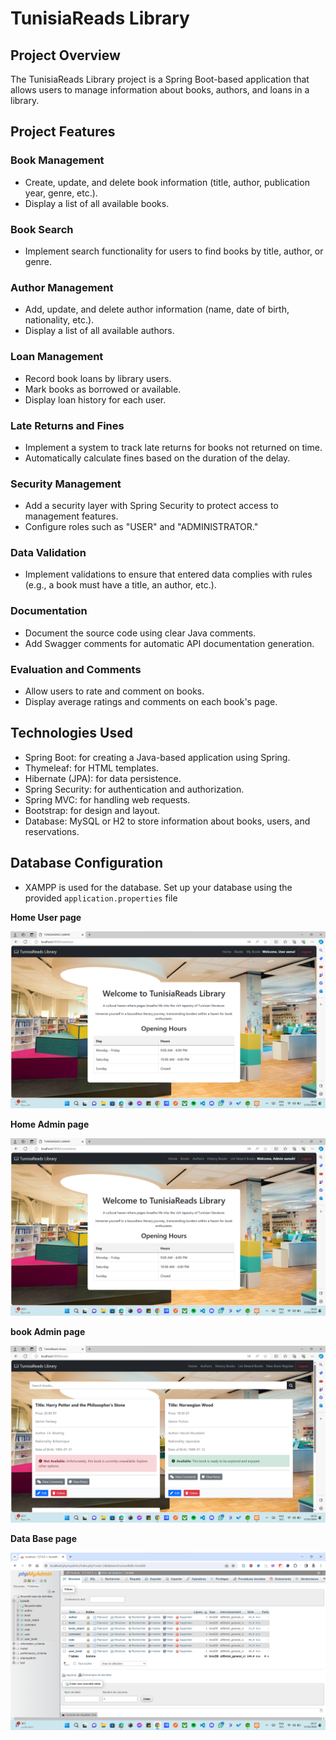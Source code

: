 # TunisiaReads Library

## Project Overview

The TunisiaReads Library project is a Spring Boot-based application that allows users to manage information about books, authors, and loans in a library.

## Project Features

### Book Management

- Create, update, and delete book information (title, author, publication year, genre, etc.).
- Display a list of all available books.

### Book Search

- Implement search functionality for users to find books by title, author, or genre.

### Author Management

- Add, update, and delete author information (name, date of birth, nationality, etc.).
- Display a list of all available authors.

### Loan Management

- Record book loans by library users.
- Mark books as borrowed or available.
- Display loan history for each user.

### Late Returns and Fines

- Implement a system to track late returns for books not returned on time.
- Automatically calculate fines based on the duration of the delay.

### Security Management

- Add a security layer with Spring Security to protect access to management features.
- Configure roles such as "USER" and "ADMINISTRATOR."

### Data Validation

- Implement validations to ensure that entered data complies with rules (e.g., a book must have a title, an author, etc.).

### Documentation

- Document the source code using clear Java comments.
- Add Swagger comments for automatic API documentation generation.

### Evaluation and Comments

- Allow users to rate and comment on books.
- Display average ratings and comments on each book's page.

## Technologies Used

- Spring Boot: for creating a Java-based application using Spring.
- Thymeleaf: for HTML templates.
- Hibernate (JPA): for data persistence.
- Spring Security: for authentication and authorization.
- Spring MVC: for handling web requests.
- Bootstrap: for design and layout.
- Database: MySQL or H2 to store information about books, users, and reservations.

## Database Configuration

- XAMPP is used for the database. Set up your database using the provided `application.properties` file

**Home User page**

![MakeSense image selection page](https://github.com/SamahSebai/TunisiaReads-Library/blob/main/capture%20d'ecran/home%20user.png)

**Home Admin page**

![MakeSense image selection page](https://github.com/SamahSebai/TunisiaReads-Library/blob/main/capture%20d'ecran/page%20home%20admin.png)

**book Admin page**

![MakeSense image selection page](https://github.com/SamahSebai/TunisiaReads-Library/blob/main/capture%20d'ecran/page%20book%20admin.png)

**Data Base page**

![MakeSense image selection page](https://github.com/SamahSebai/TunisiaReads-Library/blob/main/capture%20d'ecran/base%20de%20donnees%20bookDB.png)

